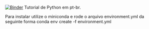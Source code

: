 [![Binder](https://mybinder.org/badge_logo.svg)](https://mybinder.org/v2/gh/rafaelcabreu/PythonTutorial/master)
Tutorial de Python em pt-br.

Para instalar utilize o miniconda e rode o arquivo environment.yml da seguinte forma conda env create -f environment.yml
